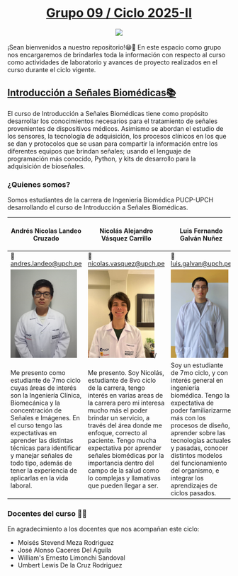 <h1 align="center"><ins>Grupo 09 / Ciclo 2025-II </ins></h1>

<p align="center">
  <img src="Otros/2016-07-29-myo-emg_thumb.gif"/>
</p>

¡Sean bienvenidos a nuestro repositorio!😁🙌 En este espacio como grupo nos encargaremos de brindarles toda la información con respecto al curso como actividades de laboratorio y avances de proyecto realizados en el curso durante el ciclo vigente.

## <ins>Introducción a Señales Biomédicas📚</ins> 

El curso de Introducción a Señales Biomédicas tiene como propósito desarrollar los conocimientos necesarios para el tratamiento de señales provenientes de dispositivos médicos. Asimismo se abordan el estudio de los sensores, la tecnología de adquisición, los procesos clínicos en los que se dan y protocolos que se usan para compartir la información entre los diferentes equipos que brindan señales; usando el lenguaje de programación más conocido, Python, y kits de desarrollo para la adquisición de bioseñales.

### ¿Quienes somos?
Somos estudiantes de la carrera de Ingeniería Biomédica PUCP-UPCH desarrollando el curso de Introducción a Señales Biomédicas.

| Andrés Nicolas Landeo Cruzado  | Nicolás Alejandro Vásquez Carrillo | Luis Fernando Galván Nuñez | Diego Fabrizio Munayco Saravia |
|----------|----------|----------|----------| 
| 📧 andres.landeo@upch.pe | 📧 nicolas.vasquez@upch.pe | 📧 luis.galvan@upch.pe | 📧 |
| <img src="Otros/Andres.jpg" width='150' height='200'/> | <img src="Otros/pfp.jpg" width='150' height='200'>/| <img src="Otros/Luis.jpeg" width='130' height='200'/> |  |
| Me presento como estudiante de 7mo ciclo cuyas áreas de interés son la Ingeniería Clínica, Biomecánica y la concentración de Señales e Imágenes. En el curso tengo las expectativas en aprender las distintas técnicas para identificar y manejar señales de todo tipo, además de tener la experiencia de aplicarlas en la vida laboral. | Me presento. Soy Nicolás, estudiante de 8vo ciclo de la carrera, tengo interés en varias areas de la carrera pero mi interesa mucho más el poder brindar un servicio, a través del área donde me enfoque, correcto al paciente. Tengo mucha expectativa por aprender señales biomédicas por la importancia dentro del campo de la salud como lo complejas y llamativas que pueden llegar a ser.  | Soy un estudiante de 7mo ciclo, y con interés general en ingeniería biomédica. Tengo la expectativa de poder familiarizarme más con los procesos de diseño, aprender sobre las tecnologías actuales y pasadas, conocer distintos modelos del funcionamiento del organismo, e integrar los aprendizajes de ciclos pasados. |  |

### Docentes del curso 🧑‍🏫
En agradecimiento a los docentes que nos acompañan este ciclo: 
- Moisés Stevend Meza Rodriguez
- José Alonso Caceres Del Aguila
- William's Ernesto Limonchi Sandoval
- Umbert Lewis De la Cruz Rodriguez


